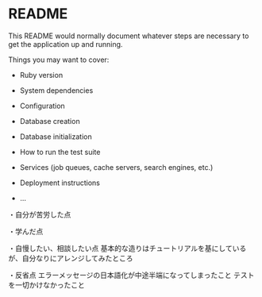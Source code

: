 # README

This README would normally document whatever steps are necessary to get the
application up and running.

Things you may want to cover:

* Ruby version

* System dependencies

* Configuration

* Database creation

* Database initialization

* How to run the test suite

* Services (job queues, cache servers, search engines, etc.)

* Deployment instructions

* ...

・自分が苦労した点

・学んだ点

・自慢したい、相談したい点
基本的な造りはチュートリアルを基にしているが、自分なりにアレンジしてみたところ

・反省点
エラーメッセージの日本語化が中途半端になってしまったこと
テストを一切かけなかったこと